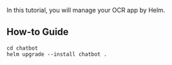 In this tutorial, you will manage your OCR app by Helm.

## How-to Guide
```shell
cd chatbot
helm upgrade --install chatbot .
```
